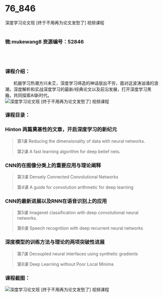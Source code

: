 # 76_846
深度学习论文班 [终于不用再为论文发愁了] 视频课程
<br/></br>
<h3>微:mukewang8 资源编号：52846</h3>
<br/></br>
<h3>课程介绍：</h3>
<div class="info-desc">
<div class="js-video-btn video-btn">&nbsp;&nbsp;&nbsp;&nbsp;&nbsp;&nbsp; 机器学习热潮方兴未艾，深度学习缔造的神话层出不穷，面对这波涛汹涌的浪潮，深度解析和实战深度学习的最新/经典论文以及前沿发展，打开深度学习黑箱，共同探索AI新时代。<br>
<img src="https://www.ko996.com/wp-content/uploads/img/2018/03/2-65-300x217.png" alt="深度学习论文班 [终于不用再为论文发愁了] 视频课程"></div>
<h3>课程目录：</h3>
</div>
<div class="section5">
<div class="wrap">
<div class="course_catalog">
<h3>Hinton 两篇奠基性的文章，开启深度学习的新纪元</h3>
</div>
<blockquote>
<div class="course_catalog">
<p>第1课 Reducing the dimensionality of data with neural networks.</p>
<p>第2课 A fast learning algorithm for deep belief nets.</p>
</div>
</blockquote>
<div class="course_catalog">
<h3>CNN的在图像分类上的重要应用与理论阐释</h3>
</div>
<blockquote>
<div class="course_catalog">
<p>第3课 Densely Connected Convolutional Networks</p>
<p>第4课 A guide for convolution arithmetic for deep learning</p>
</div>
</blockquote>
<div class="course_catalog">
<h3>CNN的最新进展以及RNN在语音识别上的应用</h3>
</div>
<blockquote>
<div class="course_catalog">
<p>第5课 Imagenet classification with deep convolutional neural networks.</p>
<p>第6课 Speech recognition with deep recurrent neural networks</p>
</div>
</blockquote>
<div class="course_catalog">
<h3>深度模型的训练方法与理论的两项突破性进展</h3>
</div>
<blockquote>
<div class="course_catalog">
<p>第7课 Decoupled neural interfaces using synthetic gradients</p>
<p>第8课 Deep Learning without Poor Local Minima</p>
</div>
</blockquote>
</div>
</div>
<h3>课程截图：</h3>
<p><img src="https://www.ko996.com/wp-content/uploads/img/2018/03/3-65-300x224.png" alt="深度学习论文班 [终于不用再为论文发愁了] 视频课程"></p>
